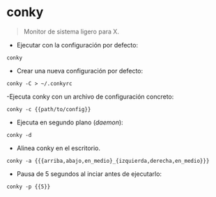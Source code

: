 # conky

> Monitor de sistema ligero para X.

- Ejecutar con la configuración por defecto:

`conky`

- Crear una nueva configuración por defecto:

`conky -C > ~/.conkyrc`

-Ejecuta conky con un archivo de configuración concreto:

`conky -c {{path/to/config}}`

- Ejecuta en segundo plano (*daemon*):

`conky -d`

- Alinea conky en el escritorio.

`conky -a {{{arriba,abajo,en_medio}_{izquierda,derecha,en_medio}}}`

- Pausa de 5 segundos al inciar antes de ejecutarlo:

`conky -p {{5}}`
